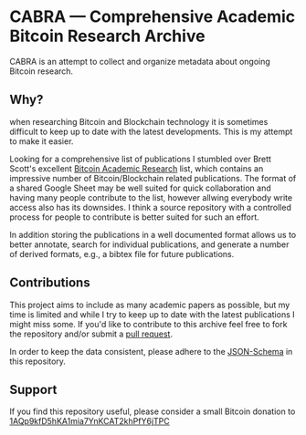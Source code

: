# CABRA &mdash; Comprehensive Academic Bitcoin Research Archive

CABRA is an attempt to collect and organize metadata about ongoing Bitcoin research.

## Why?

when researching Bitcoin and Blockchain technology it is sometimes difficult to keep up to date with the latest developments. This is my attempt to make it easier.

Looking for a comprehensive list of publications I stumbled over Brett Scott's excellent [Bitcoin Academic Research](https://docs.google.com/spreadsheets/d/1VaWhbAj7hWNdiE73P-W-wrl5a0WNgzjofmZXe0Rh5sg/) list, which contains an impressive number of Bitcoin/Blockchain related publications.
The format of a shared Google Sheet may be well suited for quick collaboration and having many people contribute to the list, however allwing everybody write access also has its downsides. I think a source repository with a controlled process for people to contribute is better suited for such an effort.

In addition storing the publications in a well documented format allows us to better annotate, search for individual publications, and generate a number of derived formats, e.g., a bibtex file for future publications.

## Contributions

This project aims to include as many academic papers as possible, but my time is limited and while I try to keep up to date with the latest publications I might miss some. If you'd like to contribute to this archive feel free to fork the repository and/or submit a [pull request](https://github.com/cdecker/btcresearch/pulls).

In order to keep the data consistent, please adhere to the [JSON-Schema](https://github.com/cdecker/btcresearch/blob/master/btcresearch-schema.json) in this repository.

## Support

If you find this repository useful, please consider a small Bitcoin donation to [1AQp9kfD5hKA1mia7YnKCAT2khPfY6jTPC](https://blockchain.info/address/1AQp9kfD5hKA1mia7YnKCAT2khPfY6jTPC)

